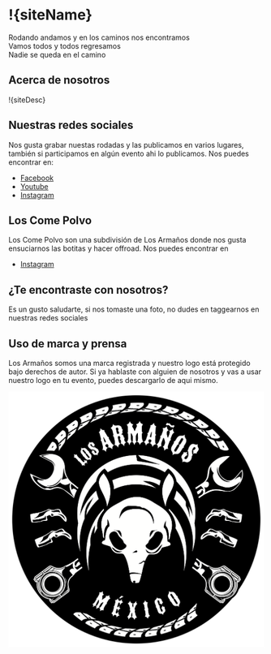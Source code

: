 

<div class="head" markdown="1">

  # !{siteName}
  <div class="primary">
    Rodando andamos y en los caminos nos encontramos<br/>
    Vamos todos y todos regresamos<br/>
    Nadie se queda en el camino
  </div>
</div>

## Acerca de nosotros
!{siteDesc}

## Nuestras redes sociales
Nos gusta grabar nuestas rodadas y las publicamos en varios lugares, también si participamos en algún evento ahi lo publicamos. Nos puedes encontrar en:

<div class="socialNetworks" markdown="1">

  - [<i class="fa-brands fa-facebook"></i>Facebook]([https://www.facebook.com/groups/armanos](https://www.facebook.com/LosArmanosMx?mibextid=LQQJ4d))
  - [<i class="fa-brands fa-youtube"></i>Youtube](https://www.youtube.com/@losarmanos)
  - [<i class="fa-brands fa-instagram"></i>Instagram](https://www.instagram.com/los_armanos/)

</div>

## Los Come Polvo
Los Come Polvo son una subdivisión de Los Armaños donde nos gusta ensuciarnos las botitas y hacer offroad. Nos puedes encontrar en

<div class="socialNetworks" markdown="1">

- [<i class="fa-brands fa-instagram"></i>Instagram](https://www.instagram.com/comepolvo/)

</div>

## ¿Te encontraste con nosotros?
Es un gusto saludarte, si nos tomaste una foto, no dudes en taggearnos en nuestras redes sociales

## Uso de marca y prensa
Los Armaños somos una marca registrada y nuestro logo está protegido bajo derechos de autor. Si ya hablaste con alguien de nosotros y vas a usar nuestro logo en tu evento, puedes descargarlo de aqui mismo.

<div class="images" markdown="1">

[![Logo HD](/images/logohd.png)](/images/logohd.png)  
[<i class="fa-solid fa-download"></i>](/images/logohd.png)
</div>
